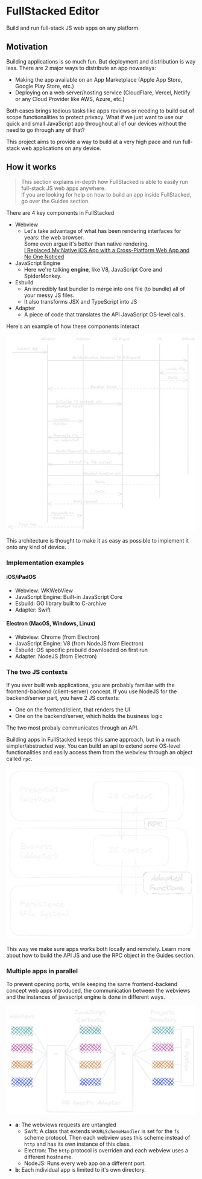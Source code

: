 # FullStacked Editor

Build and run full-stack JS web apps on any platform.

## Motivation

Building applications is so much fun. But deployment and distribution is way less.
There are 2 major ways to distribute an app nowadays:
* Making the app available on an App Marketplace (Apple App Store, Google Play Store, etc.)
* Deploying on a web server/hosting service (CloudFlare, Vercel, Netlify or any Cloud Provider like AWS, Azure, etc.)

Both cases brings tedious tasks like apps reviews or needing to build out of scope functionalities to protect privacy.
What if we just want to use our quick and small JavaScript app throughout all of our devices without the need to go through any of that?

This project aims to provide a way to build at a very high pace and run full-stack web applications on any device.


## How it works

> This section explains in-depth how FullStacked is able to easily run full-stack JS web apps anywhere.  
> If you are looking for help on how to build an app inside FullStacked, go over the Guides section.

There are 4 key components in FullStacked

* Webview
  * Let's take advantage of what has been rendering interfaces for years: the web browser.  
    Some even argue it's better than native rendering.   
    [I Replaced My Native iOS App with a Cross-Platform Web App and No One Noticed](https://medium.com/javascript-in-plain-english/i-replaced-my-native-ios-app-with-a-cross-platform-web-app-and-no-one-noticed-1653901ce244)
* JavaScript Engine
  * Here we're talking **engine**, like V8, JavaScript Core and SpiderMonkey.
* Esbuild
  * An incredibly fast bundler to merge into one file (to bundle) all of your messy JS files.
  * It also transforms JSX and TypeScript into JS
* Adapter
  * A piece of code that translates the API JavaScript OS-level calls.

Here's an example of how these components interact

![Sequence](images/sequence.png)

This architecture is thought to make it as easy as possible to implement it onto any kind of device.

### Implementation examples

#### iOS/iPadOS

* Webview: WKWebView
* JavaScript Engine: Built-in JavaScript Core
* Esbuild: GO library built to C-archive
* Adapter: Swift

#### Electron (MacOS, Windows, Linux)

* Webview: Chrome (from Electron)
* JavaScript Engine: V8 (from NodeJS from Electron)
* Esbuild: OS specific prebuild downloaded on first run
* Adapter: NodeJS (from Electron)

### The two JS contexts

If you ever built web applications, you are probably familiar with the frontend-backend (client-server) concept.
If you use NodeJS for the backend/server part, you have 2 JS contexts:
* One on the frontend/client, that renders the UI
* One on the backend/server, which holds the business logic
  
The two most probaly communicates through an API.

Building apps in FullStacked keeps this same approach, but in a much simpler/abstracted way.
You can build an api to extend some OS-level functionalities and easily access them from the webview through
an object called `rpc`.

![Application Layers](images/application-layers.png)

This way we make sure apps works both locally and remotely.
Learn more about how to build the API JS and use the RPC object in the Guides section.

### Multiple apps in parallel

To prevent opening ports, while keeping the same frontend-backend concept web apps introduced,
the communication between the webviews and the instances of javascript engine is done in different ways.

![Instances](images/multiple-instances.png)

* **a**: The webviews requests are untangled
  * Swift: A class that extends `WKURLSchemeHandler` is set for the `fs` scheme protocol. Then each webview uses this scheme instead of `http` and has its own instance of this class.
  * Electron: The `http` protocol is overriden and each webview uses a different hostname.
  * NodeJS: Runs every web app on a different port.
* **b**: Each individual app is limited to it's own directory.
